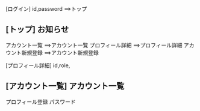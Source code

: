[ログイン]
id,password
==>トップ

[トップ]
お知らせ
--
アカウント一覧
==>アカウント一覧
プロフィール詳細
==>プロフィール詳細
アカウント新規登録
==>アカウント新規登録

[プロフィール詳細]
id,role,

[アカウント一覧]
アカウント一覧
--
プロフィール登録
パスワード
